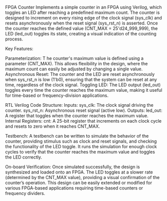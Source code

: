 FPGA Counter
Implements a simple counter in an FPGA using Verilog, 
which toggles an LED after reaching a predefined maximum count.
The counter is designed to increment on every rising edge of the clock signal (sys_clk)
and resets asynchronously when the reset signal (sys_rst_n) is asserted. 
Once the counter reaches the defined value (CNT_MAX = 25'd24_999_999), 
the LED (led_out) toggles its state, 
creating a visual indication of the counting process.

Key Features:

Parameterization: T
he counter's maximum value is defined using a parameter (CNT_MAX).
This allows flexibility in the design, where the maximum count can easily be adjusted by changing a single value.
Asynchronous Reset: 
The counter and the LED are reset asynchronously when sys_rst_n is low (1'b0),
ensuring that the system can be reset at any time, regardless of the clock signal.
Toggling LED: 
The LED output (led_out) toggles every time the counter reaches the maximum value, 
making it useful for time-based or frequency-division applications.

RTL Verilog Code Structure:
Inputs:
sys_clk: The clock signal driving the counter.
sys_rst_n: Asynchronous reset signal (active low).
Outputs:
led_out: A register that toggles when the counter reaches the maximum value.
Internal Registers:
cnt: A 25-bit register that increments on each clock cycle and resets to zero when it reaches CNT_MAX.

Testbench:
A testbench can be written to simulate the behavior of the counter,
providing stimulus such as clock and reset signals, and checking the functionality of the LED toggle. 
It runs the simulation for enough clock cycles to verify that the counter reaches the maximum value and toggles the LED correctly.

On-board Verification:
Once simulated successfully, the design is synthesized and loaded onto an FPGA.
The LED toggles at a slower rate (determined by the CNT_MAX value), providing a visual confirmation of the counter’s operation.
This design can be easily extended or modified for various FPGA-based applications requiring time-based counters or frequency dividers.


